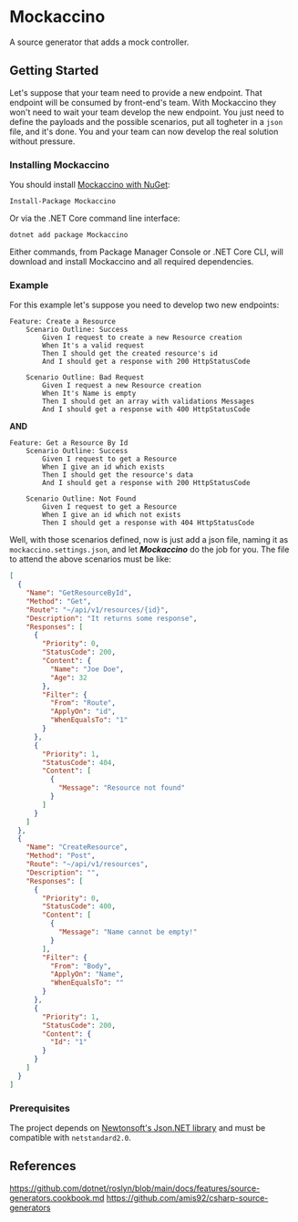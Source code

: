 # Mockaccino

A source generator that adds a mock controller.

## Getting Started

Let's suppose that your team need to provide a new endpoint. That endpoint will be consumed by front-end's team.
With Mockaccino they won't need to wait your team develop the new endpoint. 
You just need to define the payloads and the possible scenarios, put all togheter in a `json` file, and it's done. You and your team can now develop the real solution without pressure.

### Installing Mockaccino
You should install [Mockaccino with NuGet](https://www.nuget.org/packages/Mockaccino):

    Install-Package Mockaccino
    
Or via the .NET Core command line interface:

    dotnet add package Mockaccino

Either commands, from Package Manager Console or .NET Core CLI, will download and install Mockaccino and all required dependencies.

### Example
For this example let's suppose you need to develop two new endpoints:
```gherkin
Feature: Create a Resource
    Scenario Outline: Success
        Given I request to create a new Resource creation
        When It's a valid request
        Then I should get the created resource's id
        And I should get a response with 200 HttpStatusCode

    Scenario Outline: Bad Request
        Given I request a new Resource creation
        When It's Name is empty
        Then I should get an array with validations Messages
        And I should get a response with 400 HttpStatusCode
```
**AND**

```gherkin
Feature: Get a Resource By Id
    Scenario Outline: Success
        Given I request to get a Resource
        When I give an id which exists
        Then I should get the resource's data
        And I should get a response with 200 HttpStatusCode

    Scenario Outline: Not Found
        Given I request to get a Resource
        When I give an id which not exists
        Then I should get a response with 404 HttpStatusCode
```

Well, with those scenarios defined, now is just add a json file, naming it as `mockaccino.settings.json`, and let ***Mockaccino*** do the job for you.
The file to attend the above scenarios must be like:
```json
[
  {
    "Name": "GetResourceById",
    "Method": "Get",
    "Route": "~/api/v1/resources/{id}",
    "Description": "It returns some response",
    "Responses": [
      {
        "Priority": 0,
        "StatusCode": 200,
        "Content": {
          "Name": "Joe Doe",
          "Age": 32
        },
        "Filter": {
          "From": "Route",
          "ApplyOn": "id",
          "WhenEqualsTo": "1"
        }
      },
      {
        "Priority": 1,
        "StatusCode": 404,
        "Content": [
          {
            "Message": "Resource not found"
          }
        ]
      }
    ]
  },
  {
    "Name": "CreateResource",
    "Method": "Post",
    "Route": "~/api/v1/resources",
    "Description": "",
    "Responses": [
      {
        "Priority": 0,
        "StatusCode": 400,
        "Content": [
          {
            "Message": "Name cannot be empty!"
          }
        ],
        "Filter": {
          "From": "Body",
          "ApplyOn": "Name",
          "WhenEqualsTo": ""
        }
      },
      {
        "Priority": 1,
        "StatusCode": 200,
        "Content": {
          "Id": "1"
        }
      }
    ]
  }
]

```
### Prerequisites

The project depends on [Newtonsoft's Json.NET library](https://www.newtonsoft.com/json) and must be compatible with `netstandard2.0`.


## References
https://github.com/dotnet/roslyn/blob/main/docs/features/source-generators.cookbook.md
https://github.com/amis92/csharp-source-generators
